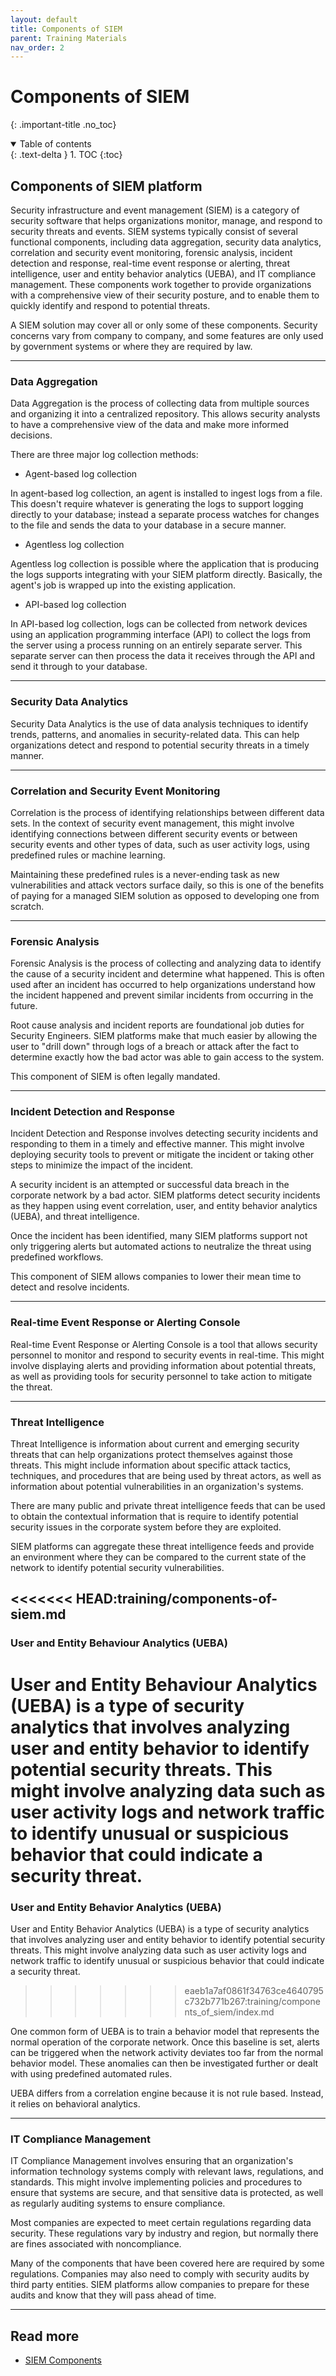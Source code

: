 ```yaml
---
layout: default
title: Components of SIEM
parent: Training Materials
nav_order: 2
---
```

# Components of SIEM
{: .important-title .no_toc}

<details open markdown="block">
  <summary>
    Table of contents
  </summary>
  {: .text-delta }
1. TOC
{:toc}
</details>

## Components of SIEM platform
Security infrastructure and event management (SIEM) is a category of security software that helps organizations monitor, manage, and respond to security threats and events. SIEM systems typically consist of several functional components, including data aggregation, security data analytics, correlation and security event monitoring, forensic analysis, incident detection and response, real-time event response or alerting, threat intelligence, user and entity behavior analytics (UEBA), and IT compliance management. These components work together to provide organizations with a comprehensive view of their security posture, and to enable them to quickly identify and respond to potential threats.

A SIEM solution may cover all or only some of these components. Security concerns vary from company to company, and some features are only used by government systems or where they are required by law.

---

### Data Aggregation
Data Aggregation is the process of collecting data from multiple sources and organizing it into a centralized repository. This allows security analysts to have a comprehensive view of the data and make more informed decisions.

There are three major log collection methods:
- Agent-based log collection

In agent-based log collection, an agent is installed to ingest logs from a file. This doesn't require whatever is generating the logs to support logging directly to your database; instead a separate process watches for changes to the file and sends the data to your database in a secure manner.

- Agentless log collection

Agentless log collection is possible where the application that is producing the logs supports integrating with your SIEM platform directly. Basically, the agent's job is wrapped up into the existing application.

- API-based log collection

In API-based log collection, logs can be collected from network devices using an application programming interface (API) to collect the logs from the server using a process running on an entirely separate server. This separate server can then process the data it receives through the API and send it through to your database.

---

### Security Data Analytics
Security Data Analytics is the use of data analysis techniques to identify trends, patterns, and anomalies in security-related data. This can help organizations detect and respond to potential security threats in a timely manner.

---

### Correlation and Security Event Monitoring
Correlation is the process of identifying relationships between different data sets. In the context of security event management, this might involve identifying connections between different security events or between security events and other types of data, such as user activity logs, using predefined rules or machine learning.

Maintaining these predefined rules is a never-ending task as new vulnerabilities and attack vectors surface daily, so this is one of the benefits of paying for a managed SIEM solution as opposed to developing one from scratch.

---

### Forensic Analysis
Forensic Analysis is the process of collecting and analyzing data to identify the cause of a security incident and determine what happened. This is often used after an incident has occurred to help organizations understand how the incident happened and prevent similar incidents from occurring in the future.

Root cause analysis and incident reports are foundational job duties for Security Engineers. SIEM platforms make that much easier by allowing the user to "drill down" through logs of a breach or attack after the fact to determine exactly how the bad actor was able to gain access to the system.

This component of SIEM is often legally mandated.

---

### Incident Detection and Response
Incident Detection and Response involves detecting security incidents and responding to them in a timely and effective manner. This might involve deploying security tools to prevent or mitigate the incident or taking other steps to minimize the impact of the incident.

A security incident is an attempted or successful data breach in the corporate network by a bad actor. SIEM platforms detect security incidents as they happen using event correlation, user, and entity behavior  analytics (UEBA), and threat intelligence.

Once the incident has been identified, many SIEM platforms support not only triggering alerts but automated actions to neutralize the threat using predefined workflows.

This component of SIEM allows companies to lower their mean time to detect and resolve incidents.

---

### Real-time Event Response or Alerting Console
Real-time Event Response or Alerting Console is a tool that allows security personnel to monitor and respond to security events in real-time. This might involve displaying alerts and providing information about potential threats, as well as providing tools for security personnel to take action to mitigate the threat.

---

### Threat Intelligence
Threat Intelligence is information about current and emerging security threats that can help organizations protect themselves against those threats. This might include information about specific attack tactics, techniques, and procedures that are being used by threat actors, as well as information about potential vulnerabilities in an organization's systems.

There are many public and private threat intelligence feeds that can be used to obtain the contextual information that is require to identify potential security issues in the corporate system before they are exploited.

SIEM platforms can aggregate these threat intelligence feeds and provide an environment where they can be compared to the current state of the network to identify potential security vulnerabilities.

<<<<<<< HEAD:training/components-of-siem.md
---

### User and Entity Behaviour Analytics (UEBA)
User and Entity Behaviour Analytics (UEBA) is a type of security analytics that involves analyzing user and entity behavior to identify potential security threats. This might involve analyzing data such as user activity logs and network traffic to identify unusual or suspicious behavior that could indicate a security threat.
=======
### User and Entity Behavior Analytics (UEBA)
User and Entity Behavior Analytics (UEBA) is a type of security analytics that involves analyzing user and entity behavior to identify potential security threats. This might involve analyzing data such as user activity logs and network traffic to identify unusual or suspicious behavior that could indicate a security threat.
>>>>>>> eaeb1a7af0861f34763ce4640795c732b771b267:training/components_of_siem/index.md

One common form of UEBA is to train a behavior model that represents the normal operation of the corporate network. Once this baseline is set, alerts can be triggered when the network activity deviates too far from the normal behavior model. These anomalies can then be investigated further or dealt with using predefined automated rules.

UEBA differs from a correlation engine because it is not rule based. Instead, it relies on behavioral analytics.

---

### IT Compliance Management
IT Compliance Management involves ensuring that an organization's information technology systems comply with relevant laws, regulations, and standards. This might involve implementing policies and procedures to ensure that systems are secure, and that sensitive data is protected, as well as regularly auditing systems to ensure compliance.

Most companies are expected to meet certain regulations regarding data security. These regulations vary by industry and region, but normally there are fines associated with noncompliance.

Many of the components that have been covered here are required by some regulations. Companies may also need to comply with security audits by third party entities. SIEM platforms allow companies to prepare for these audits and know that they will pass ahead of time.

---

## Read more
- [SIEM Components](https://www.manageengine.com/log-management/siem/siem-components.html)

